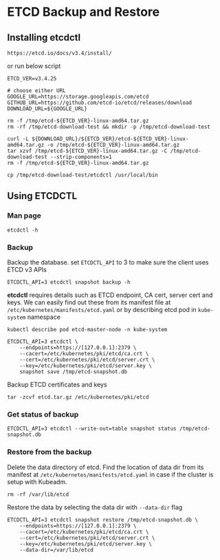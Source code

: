 # ETCD Backup and Restore

## Installing etcdctl
```
https://etcd.io/docs/v3.4/install/
```
or run below script
```
ETCD_VER=v3.4.25

# choose either URL
GOOGLE_URL=https://storage.googleapis.com/etcd
GITHUB_URL=https://github.com/etcd-io/etcd/releases/download
DOWNLOAD_URL=${GOOGLE_URL}

rm -f /tmp/etcd-${ETCD_VER}-linux-amd64.tar.gz
rm -rf /tmp/etcd-download-test && mkdir -p /tmp/etcd-download-test

curl -L ${DOWNLOAD_URL}/${ETCD_VER}/etcd-${ETCD_VER}-linux-amd64.tar.gz -o /tmp/etcd-${ETCD_VER}-linux-amd64.tar.gz
tar xzvf /tmp/etcd-${ETCD_VER}-linux-amd64.tar.gz -C /tmp/etcd-download-test --strip-components=1
rm -f /tmp/etcd-${ETCD_VER}-linux-amd64.tar.gz

cp /tmp/etcd-download-test/etcdctl /usr/local/bin
```


## Using ETCDCTL

### Man page
```
etcdctl -h
```   

### Backup
Backup the database. set `ETCDCTL_API` to 3 to make sure the client uses ETCD v3 APIs
```
ETCDCTL_API=3 etcdctl snapshot backup -h
```
**etcdctl** requires details such as ETCD endpoint, CA cert, server cert and keys. We can easily find out these from its manifest file at `/etc/kubernetes/manifests/etcd.yaml` or by describing etcd pod in `kube-system` namespace 
```
kubectl describe pod etcd-master-node -n kube-system
```
```
ETCDCTL_API=3 etcdctl \
    --endpoints=https://[127.0.0.1]:2379 \
    --cacert=/etc/kubernetes/pki/etcd/ca.crt \
    --cert=/etc/kubernetes/pki/etcd/server.crt \
    --key=/etc/kubernetes/pki/etcd/server.key \
    snapshot save /tmp/etcd-snapshot.db
```
Backup ETCD certificates and keys
```
tar -zcvf etcd.tar.gz /etc/kubernetes/pki/etcd
```

### Get status of backup
```
ETCDCTL_API=3 etcdctl --write-out=table snapshot status /tmp/etcd-snapshot.db
```

### Restore from the backup
Delete the data directory of etcd. Find the location of data dir from its manifest at `/etc/kubernetes/manifests/etcd.yaml` in case if the cluster is setup with Kubeadm.
```
rm -rf /var/lib/etcd
```
Restore the data by selecting the data dir with `--data-dir` flag
```
ETCDCTL_API=3 etcdctl snapshot restore /tmp/etcd-snapshot.db \
    --endpoints=https://[127.0.0.1]:2379 \
    --cacert=/etc/kubernetes/pki/etcd/ca.crt \
    --cert=/etc/kubernetes/pki/etcd/server.crt \
    --key=/etc/kubernetes/pki/etcd/server.key \
    --data-dir=/var/lib/etcd
```
